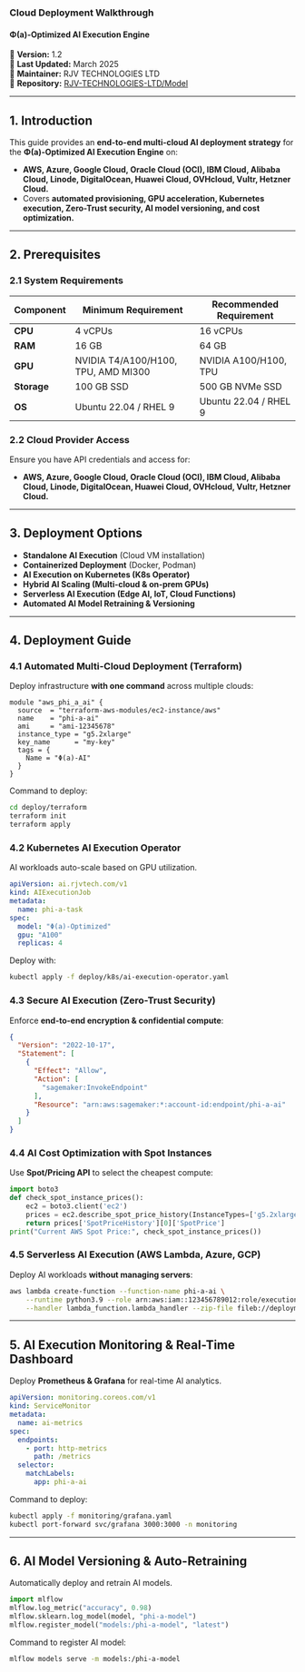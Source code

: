### **Cloud Deployment Walkthrough**  
#### **Φ(a)-Optimized AI Execution Engine**  
📌 **Version:** 1.2  
📌 **Last Updated:** March 2025  
📌 **Maintainer:** RJV TECHNOLOGIES LTD  
📌 **Repository:** [RJV-TECHNOLOGIES-LTD/Model](https://github.com/RJV-TECHNOLOGIES-LTD/Model)  

---

## **1. Introduction**  
This guide provides an **end-to-end multi-cloud AI deployment strategy** for the **Φ(a)-Optimized AI Execution Engine** on:  
- **AWS, Azure, Google Cloud, Oracle Cloud (OCI), IBM Cloud, Alibaba Cloud, Linode, DigitalOcean, Huawei Cloud, OVHcloud, Vultr, Hetzner Cloud.**
- Covers **automated provisioning, GPU acceleration, Kubernetes execution, Zero-Trust security, AI model versioning, and cost optimization.**  

---

## **2. Prerequisites**  
### **2.1 System Requirements**  
| Component       | Minimum Requirement        | Recommended Requirement |
|----------------|--------------------------|--------------------------|
| **CPU**       | 4 vCPUs                   | 16 vCPUs                 |
| **RAM**       | 16 GB                      | 64 GB                    |
| **GPU**       | NVIDIA T4/A100/H100, TPU, AMD MI300 | NVIDIA A100/H100, TPU  |
| **Storage**   | 100 GB SSD                 | 500 GB NVMe SSD          |
| **OS**        | Ubuntu 22.04 / RHEL 9      | Ubuntu 22.04 / RHEL 9    |

### **2.2 Cloud Provider Access**  
Ensure you have API credentials and access for:
- **AWS, Azure, Google Cloud, Oracle Cloud (OCI), IBM Cloud, Alibaba Cloud, Linode, DigitalOcean, Huawei Cloud, OVHcloud, Vultr, Hetzner Cloud.**  

---

## **3. Deployment Options**  
- **Standalone AI Execution** (Cloud VM installation)  
- **Containerized Deployment** (Docker, Podman)  
- **AI Execution on Kubernetes (K8s Operator)**  
- **Hybrid AI Scaling (Multi-cloud & on-prem GPUs)**  
- **Serverless AI Execution (Edge AI, IoT, Cloud Functions)**  
- **Automated AI Model Retraining & Versioning**  

---

## **4. Deployment Guide**  
### **4.1 Automated Multi-Cloud Deployment (Terraform)**  
Deploy infrastructure **with one command** across multiple clouds:  
```hcl
module "aws_phi_a_ai" {
  source  = "terraform-aws-modules/ec2-instance/aws"
  name    = "phi-a-ai"
  ami     = "ami-12345678"
  instance_type = "g5.2xlarge"
  key_name      = "my-key"
  tags = {
    Name = "Φ(a)-AI"
  }
}
```
Command to deploy:  
```bash
cd deploy/terraform
terraform init
terraform apply
```

### **4.2 Kubernetes AI Execution Operator**  
AI workloads auto-scale based on GPU utilization.  
```yaml
apiVersion: ai.rjvtech.com/v1
kind: AIExecutionJob
metadata:
  name: phi-a-task
spec:
  model: "Φ(a)-Optimized"
  gpu: "A100"
  replicas: 4
```
Deploy with:  
```bash
kubectl apply -f deploy/k8s/ai-execution-operator.yaml
```

### **4.3 Secure AI Execution (Zero-Trust Security)**  
Enforce **end-to-end encryption & confidential compute**:  
```json
{
  "Version": "2022-10-17",
  "Statement": [
    {
      "Effect": "Allow",
      "Action": [
        "sagemaker:InvokeEndpoint"
      ],
      "Resource": "arn:aws:sagemaker:*:account-id:endpoint/phi-a-ai"
    }
  ]
}
```

### **4.4 AI Cost Optimization with Spot Instances**  
Use **Spot/Pricing API** to select the cheapest compute:  
```python
import boto3
def check_spot_instance_prices():
    ec2 = boto3.client('ec2')
    prices = ec2.describe_spot_price_history(InstanceTypes=['g5.2xlarge'], ProductDescriptions=['Linux/UNIX'])
    return prices['SpotPriceHistory'][0]['SpotPrice']
print("Current AWS Spot Price:", check_spot_instance_prices())
```

### **4.5 Serverless AI Execution (AWS Lambda, Azure, GCP)**  
Deploy AI workloads **without managing servers**:  
```bash
aws lambda create-function --function-name phi-a-ai \
    --runtime python3.9 --role arn:aws:iam::123456789012:role/execution_role \
    --handler lambda_function.lambda_handler --zip-file fileb://deployment.zip
```

---

## **5. AI Execution Monitoring & Real-Time Dashboard**  
Deploy **Prometheus & Grafana** for real-time AI analytics.  
```yaml
apiVersion: monitoring.coreos.com/v1
kind: ServiceMonitor
metadata:
  name: ai-metrics
spec:
  endpoints:
    - port: http-metrics
      path: /metrics
  selector:
    matchLabels:
      app: phi-a-ai
```
Command to deploy:  
```bash
kubectl apply -f monitoring/grafana.yaml
kubectl port-forward svc/grafana 3000:3000 -n monitoring
```

---

## **6. AI Model Versioning & Auto-Retraining**  
Automatically deploy and retrain AI models.  
```python
import mlflow
mlflow.log_metric("accuracy", 0.98)
mlflow.sklearn.log_model(model, "phi-a-model")
mlflow.register_model("models:/phi-a-model", "latest")
```
Command to register AI model:
```bash
mlflow models serve -m models:/phi-a-model
```

